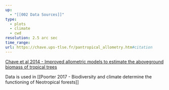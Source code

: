 ```yaml
---
up:
  - "[[002 Data Sources]]"
type:
  - plots
  - climate
  - cwd
resolution: 2.5 arc sec
time_range: 
url: https://chave.ups-tlse.fr/pantropical_allometry.htm#citation
---
```

[Chave et al 2014 - Improved allometric models to estimate the aboveground biomass of tropical trees](https://onlinelibrary-wiley-com.proxy3.library.mcgill.ca/doi/10.1111/gcb.12629)

Data is used in [[Poorter 2017 - Biodiversity and climate determine the functioning of Neotropical forests]]

